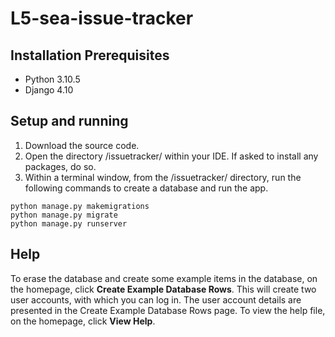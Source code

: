 # L5-sea-issue-tracker

## Installation Prerequisites
- Python 3.10.5
- Django 4.10

## Setup and running
1. Download the source code.
2. Open the directory /issuetracker/ within your IDE. If asked to install any packages, do so.
3. Within a terminal window, from the /issuetracker/ directory, run the following commands to create a database and run the app.
```
python manage.py makemigrations
python manage.py migrate
python manage.py runserver
```
## Help
To erase the database and create some example items in the database, on the homepage, click **Create Example Database Rows**.
This will create two user accounts, with which you can log in. The user account details are presented in the Create Example Database Rows page.
To view the help file, on the homepage, click **View Help**.
